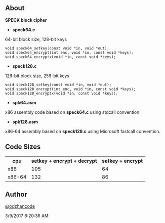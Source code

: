 ## About ##

**SPECK block cipher**

- **speck64.c**

64-bit block size, 128-bit keys

	void speck64_setkey(const void *in, void *out);
	void speck64_encrypt(int enc, void *in, const void *keys);
	void speck64_encryptx(void *in, const void *keys);

- **speck128.c**

128-bit block size, 256-bit keys

	void speck128_setkey(const void *in, void *out);
	void speck128_encrypt(int enc, void *in, const void *keys);
	void speck128_encryptx(void *in, const void *keys);

- **spk64.asm**

x86 assembly code based on **speck64.c** using stdcall convention

- **spk128.asm**

x86-64 assembly based on **speck128.c** using Microsoft fastcall convention.
 
## Code Sizes ##

<table>
  <tr>
    <th>cpu</th>
    <th>setkey + encrypt + decrypt<br></th>
    <th>setkey + encrypt</th>
  </tr>
  <tr>
    <td>x86</td>
    <td>105</td>
    <td>64<br></td>
  </tr>
  <tr>
    <td>x86-64</td>
    <td>132</td>
    <td>86</td>
  </tr>
</table> 

## Author ##

[@odzhancode](https://www.twitter.com/odzhancode "Follow me on Twitter")
 
3/9/2017 8:20:36 AM  
